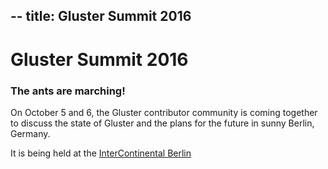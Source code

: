 --
title: Gluster Summit 2016
---

# Gluster Summit 2016


### The ants are marching!

On October 5 and 6, the Gluster contributor community is coming together
to discuss the state of Gluster and the plans for the future in sunny
Berlin, Germany.

It is being held at the 
[InterContinental Berlin](http://www.ihg.com/intercontinental/hotels/gb/en/berlin/berha/hoteldetail)

